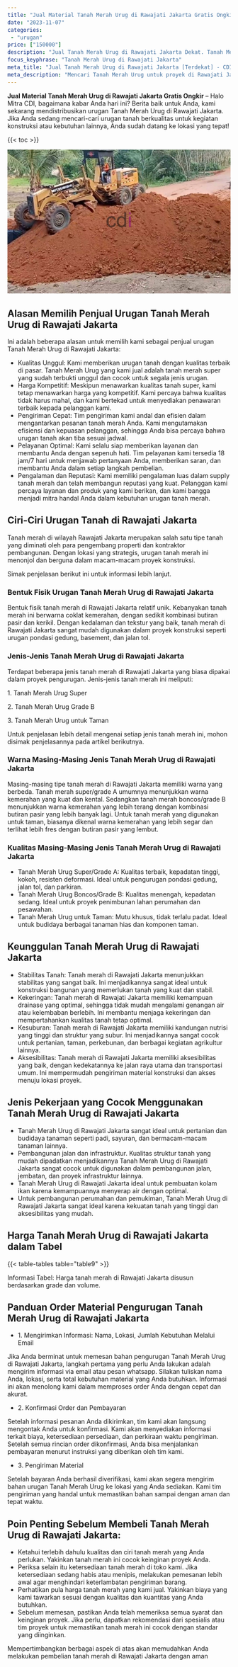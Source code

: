```yaml
---
title: "Jual Material Tanah Merah Urug di Rawajati Jakarta Gratis Ongkir"
date: "2023-11-07"
categories:
 - "urugan"
price: ["150000"]
description: "Jual Tanah Merah Urug di Rawajati Jakarta Dekat. Tanah Merah Urug ini sering dipakai dalam proyek konstruksi sebagai material timbunan yang berkualitas dan sesuai spesifikasi. Silakan hubungi kami untuk informasi lebih lanjut."
focus_keyphrase: "Tanah Merah Urug di Rawajati Jakarta"
meta_title: "Jual Tanah Merah Urug di Rawajati Jakarta [Terdekat] - CDI"
meta_description: "Mencari Tanah Merah Urug untuk proyek di Rawajati Jakarta? Kami menawarkan Tanah Merah Urug berkualitas untuk penimbunan lahan. Dapatkan penawaran terbaik sekarang."
---
```


**Jual Material Tanah Merah Urug di Rawajati Jakarta Gratis Ongkir** – Halo Mitra CDI, bagaimana kabar Anda hari ini? Berita baik untuk Anda, kami sekarang mendistribusikan urugan Tanah Merah Urug di Rawajati Jakarta. Jika Anda sedang mencari-cari urugan tanah berkualitas untuk kegiatan konstruksi atau kebutuhan lainnya, Anda sudah datang ke lokasi yang tepat!

{{< toc >}}

![Jual Material Tanah Merah Urug di Rawajati Jakarta Gratis Ongkir](/images/tanah/tanah-urug-09.jpg)

## Alasan Memilih Penjual Urugan Tanah Merah Urug di Rawajati Jakarta

Ini adalah beberapa alasan untuk memilih kami sebagai penjual urugan Tanah Merah Urug di Rawajati Jakarta:

*   Kualitas Unggul: Kami memberikan urugan tanah dengan kualitas terbaik di pasar. Tanah Merah Urug yang kami jual adalah tanah merah super yang sudah terbukti unggul dan cocok untuk segala jenis urugan.
*   Harga Kompetitif: Meskipun menawarkan kualitas tanah super, kami tetap menawarkan harga yang kompetitif. Kami percaya bahwa kualitas tidak harus mahal, dan kami bertekad untuk menyediakan penawaran terbaik kepada pelanggan kami.
*   Pengiriman Cepat: Tim pengiriman kami andal dan efisien dalam mengantarkan pesanan tanah merah Anda. Kami mengutamakan efisiensi dan kepuasan pelanggan, sehingga Anda bisa percaya bahwa urugan tanah akan tiba sesuai jadwal.
*   Pelayanan Optimal: Kami selalu siap memberikan layanan dan membantu Anda dengan sepenuh hati. Tim pelayanan kami tersedia 18 jam/7 hari untuk menjawab pertanyaan Anda, memberikan saran, dan membantu Anda dalam setiap langkah pembelian.
*   Pengalaman dan Reputasi: Kami memiliki pengalaman luas dalam supply tanah merah dan telah membangun reputasi yang kuat. Pelanggan kami percaya layanan dan produk yang kami berikan, dan kami bangga menjadi mitra handal Anda dalam kebutuhan urugan tanah merah.

## Ciri-Ciri Urugan Tanah di Rawajati Jakarta

Tanah merah di wilayah Rawajati Jakarta merupakan salah satu tipe tanah yang diminati oleh para pengembang properti dan kontraktor pembangunan. Dengan lokasi yang strategis, urugan tanah merah ini menonjol dan berguna dalam macam-macam proyek konstruksi.

Simak penjelasan berikut ini untuk informasi lebih lanjut.

### Bentuk Fisik Urugan Tanah Merah Urug di Rawajati Jakarta

Bentuk fisik tanah merah di Rawajati Jakarta relatif unik. Kebanyakan tanah merah ini berwarna coklat kemerahan, dengan sedikit kombinasi butiran pasir dan kerikil. Dengan kedalaman dan tekstur yang baik, tanah merah di Rawajati Jakarta sangat mudah digunakan dalam proyek konstruksi seperti urugan pondasi gedung, basement, dan jalan tol.

### Jenis-Jenis Tanah Merah Urug di Rawajati Jakarta

Terdapat beberapa jenis tanah merah di Rawajati Jakarta yang biasa dipakai dalam proyek pengurugan. Jenis-jenis tanah merah ini meliputi:

1\.  Tanah Merah Urug Super

2\.  Tanah Merah Urug Grade B

3\.  Tanah Merah Urug untuk Taman

Untuk penjelasan lebih detail mengenai setiap jenis tanah merah ini, mohon disimak penjelasannya pada artikel berikutnya. 

### Warna Masing-Masing Jenis Tanah Merah Urug di Rawajati Jakarta

Masing-masing tipe tanah merah di Rawajati Jakarta memiliki warna yang berbeda. Tanah merah super/grade A umumnya menunjukkan warna kemerahan yang kuat dan kental. Sedangkan tanah merah boncos/grade B menunjukkan warna kemerahan yang lebih terang dengan kombinasi butiran pasir yang lebih banyak lagi. Untuk tanah merah yang digunakan untuk taman, biasanya dikenal warna kemerahan yang lebih segar dan terlihat lebih fres dengan butiran pasir yang lembut.

### Kualitas Masing-Masing Jenis Tanah Merah Urug di Rawajati Jakarta

*   Tanah Merah Urug Super/Grade A: Kualitas terbaik, kepadatan tinggi, kokoh, resisten deformasi. Ideal untuk pengurugan pondasi gedung, jalan tol, dan parkiran.
*   Tanah Merah Urug Boncos/Grade B: Kualitas menengah, kepadatan sedang. Ideal untuk proyek penimbunan lahan perumahan dan pesawahan.
*   Tanah Merah Urug untuk Taman: Mutu khusus, tidak terlalu padat. Ideal untuk budidaya berbagai tanaman hias dan komponen taman. 

## Keunggulan Tanah Merah Urug di Rawajati Jakarta

*   Stabilitas Tanah: Tanah merah di Rawajati Jakarta menunjukkan stabilitas yang sangat baik. Ini menjadikannya sangat ideal untuk konstruksi bangunan yang memerlukan tanah yang kuat dan stabil.
*   Kekeringan: Tanah merah di Rawajati Jakarta memiliki kemampuan drainase yang optimal, sehingga tidak mudah mengalami genangan air atau kelembaban berlebih. Ini membantu menjaga kekeringan dan mempertahankan kualitas tanah tetap optimal.
*   Kesuburan: Tanah merah di Rawajati Jakarta memiliki kandungan nutrisi yang tinggi dan struktur yang subur. Ini menjadikannya sangat cocok untuk pertanian, taman, perkebunan, dan berbagai kegiatan agrikultur lainnya.
*   Aksesibilitas: Tanah merah di Rawajati Jakarta memiliki aksesibilitas yang baik, dengan kedekatannya ke jalan raya utama dan transportasi umum. Ini mempermudah pengiriman material konstruksi dan akses menuju lokasi proyek.

## Jenis Pekerjaan yang Cocok Menggunakan Tanah Merah Urug di Rawajati Jakarta

*   Tanah Merah Urug di Rawajati Jakarta sangat ideal untuk pertanian dan budidaya tanaman seperti padi, sayuran, dan bermacam-macam tanaman lainnya.
*   Pembangunan jalan dan infrastruktur. Kualitas struktur tanah yang mudah dipadatkan menjadikannya Tanah Merah Urug di Rawajati Jakarta sangat cocok untuk digunakan dalam pembangunan jalan, jembatan, dan proyek infrastruktur lainnya.
*   Tanah Merah Urug di Rawajati Jakarta ideal untuk pembuatan kolam ikan karena kemampuannya menyerap air dengan optimal.
*   Untuk pembangunan perumahan dan pemukiman, Tanah Merah Urug di Rawajati Jakarta sangat ideal karena kekuatan tanah yang tinggi dan aksesibilitas yang mudah.

## Harga Tanah Merah Urug di Rawajati Jakarta dalam Tabel

{{< table-tables table="table9" >}}

Informasi Tabel: Harga tanah merah di Rawajati Jakarta disusun berdasarkan grade dan volume.

## Panduan Order Material Pengurugan Tanah Merah Urug di Rawajati Jakarta

*   1\. Mengirimkan Informasi: Nama, Lokasi, Jumlah Kebutuhan Melalui Email

Jika Anda berminat untuk memesan bahan pengurugan Tanah Merah Urug di Rawajati Jakarta, langkah pertama yang perlu Anda lakukan adalah mengirim informasi via email atau pesan whatsapp. Silakan tuliskan nama Anda, lokasi, serta total kebutuhan material yang Anda butuhkan. Informasi ini akan menolong kami dalam memproses order Anda dengan cepat dan akurat.
*   2\. Konfirmasi Order dan Pembayaran

Setelah informasi pesanan Anda dikirimkan, tim kami akan langsung mengontak Anda untuk konfirmasi. Kami akan menyediakan informasi terkait biaya, ketersediaan persediaan, dan perkiraan waktu pengiriman. Setelah semua rincian order dikonfirmasi, Anda bisa menjalankan pembayaran menurut instruksi yang diberikan oleh tim kami.
*   3\. Pengiriman Material

Setelah bayaran Anda berhasil diverifikasi, kami akan segera mengirim bahan urugan Tanah Merah Urug ke lokasi yang Anda sediakan. Kami tim pengiriman yang handal untuk memastikan bahan sampai dengan aman dan tepat waktu.

## Poin Penting Sebelum Membeli Tanah Merah Urug di Rawajati Jakarta:

*   Ketahui terlebih dahulu kualitas dan ciri tanah merah yang Anda perlukan. Yakinkan tanah merah ini cocok keinginan proyek Anda.
*   Periksa selain itu ketersediaan tanah merah di toko kami. Jika ketersediaan sedang habis atau menipis, melakukan pemesanan lebih awal agar menghindari keterlambatan pengiriman barang.
*   Perhatikan pula harga tanah merah yang kami jual. Yakinkan biaya yang kami tawarkan sesuai dengan kualitas dan kuantitas yang Anda butuhkan.
*   Sebelum memesan, pastikan Anda telah memeriksa semua syarat dan keinginan proyek. Jika perlu, dapatkan rekomendasi dari spesialis atau tim proyek untuk memastikan tanah merah ini cocok dengan standar yang diinginkan.

Mempertimbangkan berbagai aspek di atas akan memudahkan Anda melakukan pembelian tanah merah di Rawajati Jakarta dengan aman